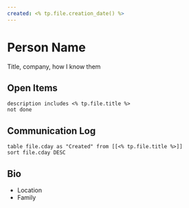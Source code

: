 ```yaml
---
created: <% tp.file.creation_date() %>
---
```


# Person Name
Title, company, how I know them

## Open Items
```tasks
description includes <% tp.file.title %>
not done
```

## Communication Log
```dataview
table file.cday as "Created" from [[<% tp.file.title %>]]
sort file.cday DESC
```

## Bio
- Location
- Family